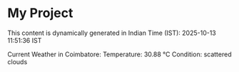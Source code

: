 # My Project

This content is dynamically generated in Indian Time (IST): 2025-10-13 11:51:36 IST


Current Weather in Coimbatore:
Temperature: 30.88 °C
Condition: scattered clouds
